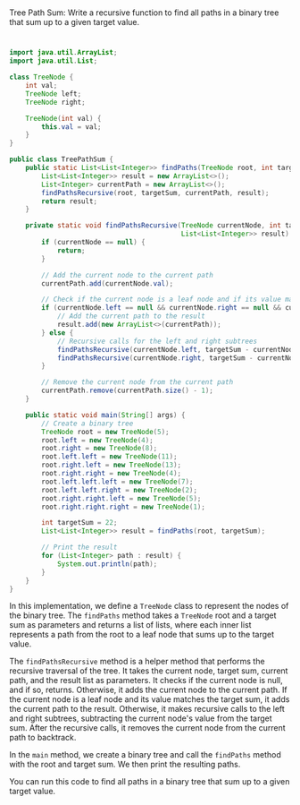 #
Tree Path Sum: Write a recursive function to find all paths in a binary tree that sum up to a given target value.
#

```java
import java.util.ArrayList;
import java.util.List;

class TreeNode {
    int val;
    TreeNode left;
    TreeNode right;

    TreeNode(int val) {
        this.val = val;
    }
}

public class TreePathSum {
    public static List<List<Integer>> findPaths(TreeNode root, int targetSum) {
        List<List<Integer>> result = new ArrayList<>();
        List<Integer> currentPath = new ArrayList<>();
        findPathsRecursive(root, targetSum, currentPath, result);
        return result;
    }

    private static void findPathsRecursive(TreeNode currentNode, int targetSum, List<Integer> currentPath,
                                           List<List<Integer>> result) {
        if (currentNode == null) {
            return;
        }

        // Add the current node to the current path
        currentPath.add(currentNode.val);

        // Check if the current node is a leaf node and if its value matches the target sum
        if (currentNode.left == null && currentNode.right == null && currentNode.val == targetSum) {
            // Add the current path to the result
            result.add(new ArrayList<>(currentPath));
        } else {
            // Recursive calls for the left and right subtrees
            findPathsRecursive(currentNode.left, targetSum - currentNode.val, currentPath, result);
            findPathsRecursive(currentNode.right, targetSum - currentNode.val, currentPath, result);
        }

        // Remove the current node from the current path
        currentPath.remove(currentPath.size() - 1);
    }

    public static void main(String[] args) {
        // Create a binary tree
        TreeNode root = new TreeNode(5);
        root.left = new TreeNode(4);
        root.right = new TreeNode(8);
        root.left.left = new TreeNode(11);
        root.right.left = new TreeNode(13);
        root.right.right = new TreeNode(4);
        root.left.left.left = new TreeNode(7);
        root.left.left.right = new TreeNode(2);
        root.right.right.left = new TreeNode(5);
        root.right.right.right = new TreeNode(1);

        int targetSum = 22;
        List<List<Integer>> result = findPaths(root, targetSum);

        // Print the result
        for (List<Integer> path : result) {
            System.out.println(path);
        }
    }
}
```

In this implementation, we define a `TreeNode` class to represent the nodes of the binary tree. The `findPaths` method takes a `TreeNode` root and a target sum as parameters and returns a list of lists, where each inner list represents a path from the root to a leaf node that sums up to the target value.

The `findPathsRecursive` method is a helper method that performs the recursive traversal of the tree. It takes the current node, target sum, current path, and the result list as parameters. It checks if the current node is null, and if so, returns. Otherwise, it adds the current node to the current path. If the current node is a leaf node and its value matches the target sum, it adds the current path to the result. Otherwise, it makes recursive calls to the left and right subtrees, subtracting the current node's value from the target sum. After the recursive calls, it removes the current node from the current path to backtrack.

In the `main` method, we create a binary tree and call the `findPaths` method with the root and target sum. We then print the resulting paths.

You can run this code to find all paths in a binary tree that sum up to a given target value.
